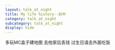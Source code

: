 ```yaml
---
layout: talk_at_night
title: My life history--初中
category: talk_at_night
subcategory: talk_at_night
display: hide
---
```


<!-- more -->









多玩MC盒子建地图
去他家后丢钱
过生日请去外面吃饭
